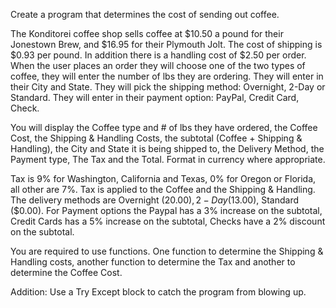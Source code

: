 Create a program that determines the cost of sending out coffee.

The Konditorei coffee shop sells coffee at $10.50 a pound for their Jonestown Brew, and $16.95 for their Plymouth Jolt. The cost of shipping is $0.93 per pound. In addition there is a handling cost of $2.50 per order. When the user places an order they will choose one of the two types of coffee, they will enter the number of lbs they are ordering. They will enter in their City and State. They will pick the shipping method: Overnight, 2-Day or Standard. They will enter in their payment option: PayPal, Credit Card, Check.

You will display the Coffee type and # of lbs they have ordered, the Coffee Cost, the Shipping & Handling Costs, the subtotal (Coffee + Shipping & Handling), the City and State it is being shipped to, the Delivery Method, the Payment type, The Tax and the Total. Format in currency where appropriate.

Tax is 9% for Washington, California and Texas, 0% for Oregon or Florida, all other are 7%. Tax is applied to the Coffee and the Shipping & Handling. The delivery methods are Overnight ($20.00), 2-Day ($13.00), Standard ($0.00). For Payment options the Paypal has a 3% increase on the subtotal, Credit Cards has a 5% increase on the subtotal, Checks have a 2% discount on the subtotal.

You are required to use functions. One function to determine the Shipping & Handling costs, another function to determine the Tax and another to determine the Coffee Cost.

Addition: Use a Try Except block to catch the program from blowing up.

